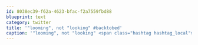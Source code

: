 ```yaml
---
id: 8038ec39-f62a-4623-bfac-f2a7559fbd88
blueprint: text
category: twitter
title: '"looming", not "looking" #backtobed'
caption: '"looming", not "looking" <span class="hashtag hashtag_local">#<a href="http://tweettemp.darylchymko.ca/?tag=backtobed">backtobed</a>'
---
```

